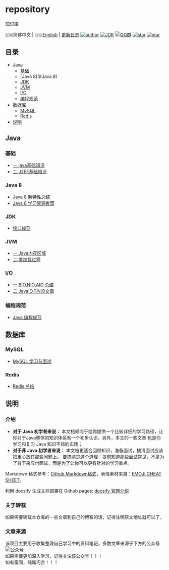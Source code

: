 # repository
知识库

🇨🇳简体中文 | 🇺🇸[English](./README.en.md) | [更新日志](https://gitee.com/Hacker-walker/repository)
[![author](https://img.shields.io/badge/author-walker-blue.svg)](https://wuxf.cn)
[![JDK](https://img.shields.io/badge/JDK-1.8-orange.svg)](https://github.com/Hacker-walker/repository)
[![QQ群](https://img.shields.io/badge/chat-walkerQQ%E7%BE%A4-yellow.svg)](https://jq.qq.com/?_wv=1027&k=5mjexzD)
<a href="https://github.com/hacker-walker/repository"><img alt="star" src="https://img.shields.io/github/stars/hacker-walker/repository.svg?label=Stars&style=social"/></a>
[![star](https://gitee.com/Hacker-walker/repository/badge/star.svg?theme=dark)](https://gitee.com/Hacker-walker/repository/stargazers)


## 目录

- [Java](#java)
    - [基础](#基础)
    - [Java 8](#Java 8)
    - [JDK](#jdk)
    - [JVM](#jvm)
    - [I/O](#io)
    - [编程规范](#编程规范)
- [数据库](#数据库)
    - [MySQL](#mysql)
    - [Redis](#redis)
- [说明](#说明)

## Java

### 基础

* [一 java基础知识](Java/Java基础知识.md)
* [二 J2EE基础知识](Java/J2EE基础知识.md)

### Java 8 

* [Java 8 新特性总结](Java/Java8Tutorial.md)
* [Java 8 学习资源推荐](Java/Java8教程推荐.md)

### JDK 

* [接口规范](Java/jdk/JDK8接口规范-静态、默认方法.md)

### JVM

* [一 Java内存区域](Java/jvm/Java内存区域.md)
* [二 类加载过程](Java/jvm/类加载过程.md)

### I/O

* [一 BIO,NIO,AIO 总结 ](Java/io/BIO-NIO-AIO.md)
* [二 JavaIO与NIO文章](Java/io/Java_IO与NIO.md)

### 编程规范

- [Java 编程规范](Java/Java编程规范.md)

## 数据库

### MySQL

* [MySQL 学习与面试](Mysql/MySQL.md)

### Redis

* [Redis 总结](Redis/Redis.md)

## 说明

### 介绍

*  **对于 Java 初学者来说：** 本文档倾向于给你提供一个比较详细的学习路径，让你对于Java整体的知识体系有一个初步认识。另外，本文的一些文章
也是你学习和复习 Java 知识不错的实践；
*  **对于非 Java 初学者来说：** 本文档更适合回顾知识，准备面试，搞清面试应该把重心放在那些问题上。
要搞清楚这个道理：提前知道那些面试常见，不是为了背下来应付面试，而是为了让你可以更有针对的学习重点。

Markdown 格式参考：[Github Markdown格式](https://guides.github.com/features/mastering-markdown/)，表情素材来自：[EMOJI CHEAT SHEET](https://www.webpagefx.com/tools/emoji-cheat-sheet/)。

利用 docsify 生成文档部署在 Github pages: [docsify 官网介绍](https://docsify.js.org/#/)

### 关于转载

如果需要转载本仓库的一些文章到自己的博客的话，记得注明原文地址就可以了。

### 文章来源

该项目主要用于收集整理自己学习中的资料笔记，多数文章来源于下方的公众号<br>
![公众号](https://my-blog-to-use.oss-cn-beijing.aliyuncs.com/2019-6/167598cd2e17b8ec.png)<br>
如果需要更加深入学习，记得关注该公众号！！！<br>
如有雷同，纯属巧合！！！

